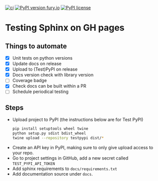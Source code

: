 [![ci](https://github.com/dorukkilitcioglu/sphinx_test/actions/workflows/test.yml/badge.svg?branch=master)](https://github.com/dorukkilitcioglu/sphinx_test/actions/workflows/test.yml)
[![PyPI version fury.io](https://badge.fury.io/py/gha-aut-test.svg)](https://pypi.python.org/pypi/gha-aut-test/)
[![PyPI license](https://img.shields.io/pypi/l/gha-aut-test.svg)](https://pypi.python.org/pypi/gha-aut-test/)

# Testing Sphinx on GH pages

## Things to automate
- [x] Unit tests on python versions
- [x] Update docs on release
- [x] Upload to (Test)PyPI on release
- [x] Docs version check with library version
- [ ] Coverage badge
- [x] Check docs can be built within a PR
- [ ] Schedule periodical testing

## Steps
- Upload project to PyPI (the instructions below are for Test PyPI)
  ```bash
  pip install setuptools wheel twine
  python setup.py sdist bdist_wheel
  twine upload --repository testpypi dist/*
  ```
- Create an API key in PyPI, making sure to only give upload access to your repo.
- Go to project settings in GitHub, add a new secret called `TEST_PYPI_API_TOKEN`
- Add sphinx requirements to `docs/requirements.txt`
- Add documentation source under `docs`.
